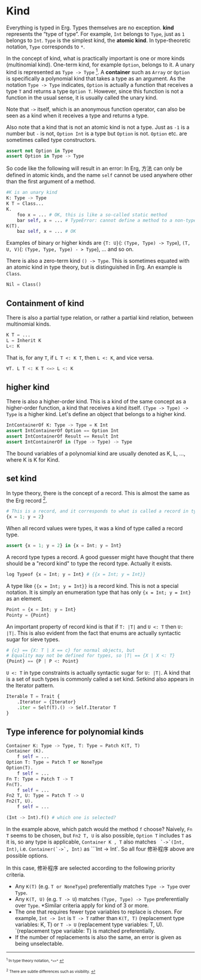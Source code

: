 # Kind

Everything is typed in Erg. Types themselves are no exception. __kind__ represents the “type of type”. For example, `Int` belongs to `Type`, just as `1` belongs to `Int`. `Type` is the simplest kind, the __atomic kind__. In type-theoretic notation, `Type` corresponds to `*`.

In the concept of kind, what is practically important is one or more kinds (multinomial kind). One-term kind, for example `Option`, belongs to it. A unary kind is represented as `Type -> Type` [<sup id="f1">1</sup>](#1). A __container__ such as `Array` or `Option` is specifically a polynomial kind that takes a type as an argument.
As the notation `Type -> Type` indicates, `Option` is actually a function that receives a type `T` and returns a type `Option T`. However, since this function is not a function in the usual sense, it is usually called the unary kind.

Note that `->` itself, which is an anonymous function operator, can also be seen as a kind when it receives a type and returns a type.

Also note that a kind that is not an atomic kind is not a type. Just as `-1` is a number but `-` is not, `Option Int` is a type but `Option` is not. `Option` etc. are sometimes called type constructors.

```python
assert not Option in Type
assert Option in Type -> Type
```

So code like the following will result in an error:
In Erg, 方法 can only be defined in atomic kinds, and the name `self` cannot be used anywhere other than the first argument of a method.

```python
#K is an unary kind
K: Type -> Type
K T = Class...
K.
    foo x = ... # OK, this is like a so-called static method
    bar self, x = ... # TypeError: cannot define a method to a non-type object
K(T).
    baz self, x = ... # OK
```

Examples of binary or higher kinds are `{T: U}`(: `(Type, Type) -> Type`), `(T, U, V)`(: `(Type, Type, Type) - > Type`), ... and so on.

There is also a zero-term kind `() -> Type`. This is sometimes equated with an atomic kind in type theory, but is distinguished in Erg. An example is `Class`.

```python
Nil = Class()
```

## Containment of kind

There is also a partial type relation, or rather a partial kind relation, between multinomial kinds.

```python
K T = ...
L = Inherit K
L<: K
```

That is, for any `T`, if `L T <: K T`, then `L <: K`, and vice versa.

```python
∀T. L T <: K T <=> L <: K
```

## higher kind

There is also a higher-order kind. This is a kind of the same concept as a higher-order function, a kind that receives a kind itself. `(Type -> Type) -> Type` is a higher kind. Let's define an object that belongs to a higher kind.

```python
IntContainerOf K: Type -> Type = K Int
assert IntContainerOf Option == Option Int
assert IntContainerOf Result == Result Int
assert IntContainerOf in (Type -> Type) -> Type
```

The bound variables of a polynomial kind are usually denoted as K, L, ..., where K is K for Kind.

## set kind

In type theory, there is the concept of a record. This is almost the same as the Erg record [<sup id="f2">2</sup>](#2).

```python
# This is a record, and it corresponds to what is called a record in type theory
{x = 1; y = 2}
```

When all record values ​​were types, it was a kind of type called a record type.

```python
assert {x = 1; y = 2} in {x = Int; y = Int}
```

A record type types a record. A good guesser might have thought that there should be a "record kind" to type the record type. Actually it exists.

```python
log Typeof {x = Int; y = Int} # {{x = Int; y = Int}}
```

A type like `{{x = Int; y = Int}}` is a record kind. This is not a special notation. It is simply an enumeration type that has only `{x = Int; y = Int}` as an element.

```python
Point = {x = Int; y = Int}
Pointy = {Point}
```

An important property of record kind is that if `T: |T|` and `U <: T` then `U: |T|`.
This is also evident from the fact that enums are actually syntactic sugar for sieve types.

```python
# {c} == {X: T | X == c} for normal objects, but
# Equality may not be defined for types, so |T| == {X | X <: T}
{Point} == {P | P <: Point}
```

`U <: T` in type constraints is actually syntactic sugar for `U: |T|`.
A kind that is a set of such types is commonly called a set kind. Setkind also appears in the Iterator pattern.

```python
Iterable T = Trait {
    .Iterator = {Iterator}
    .iter = Self(T).() -> Self.Iterator T
}
```

## Type inference for polynomial kinds

```python
Container K: Type -> Type, T: Type = Patch K(T, T)
Container (K).
    f self = ...
Option T: Type = Patch T or NoneType
Option(T).
    f self = ...
Fn T: Type = Patch T -> T
Fn(T).
    f self = ...
Fn2 T, U: Type = Patch T -> U
Fn2(T, U).
    f self = ...

(Int -> Int).f() # which one is selected?
```

In the example above, which patch would the method `f` choose?
Naively, `Fn T` seems to be chosen, but `Fn2 T, U` is also possible, `Option T` includes `T` as it is, so any type is applicable, `Container K , T` also matches ``` `->`(Int, Int)```, i.e. ```Container(`->`, Int)``` as ```Int -> Int`. So all four 修补程序 above are possible options.

In this case, 修补程序 are selected according to the following priority criteria.

* Any `K(T)` (e.g. `T or NoneType`) preferentially matches `Type -> Type` over `Type`.
* Any `K(T, U)` (e.g. `T -> U`) matches `(Type, Type) -> Type` preferentially over `Type`.
*Similar criteria apply for kind of 3 or more.
* The one that requires fewer type variables to replace is chosen. For example, `Int -> Int` is `T -> T` rather than `K(T, T)` (replacement type variables: K, T) or `T -> U` (replacement type variables: T, U). `(replacement type variable: T) is matched preferentially.
* If the number of replacements is also the same, an error is given as being unselectable.

---

<span id="1" style="font-size:x-small"><sup>1</sup> In type theory notation, `*=>*` [↩](#f1)</span>

<span id="2" style="font-size:x-small"><sup>2</sup> There are subtle differences such as visibility. [↩](#f2)</span>